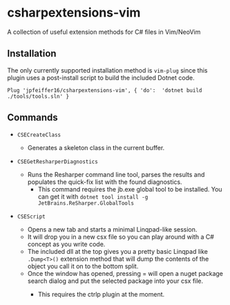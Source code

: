 # csharpextensions-vim
A collection of useful extension methods for C# files in Vim/NeoVim

## Installation

The only currently supported installation method is `vim-plug` since this plugin uses a post-install script
to build the included Dotnet code.

```vim
Plug 'jpfeiffer16/csharpextensions-vim', { 'do':  'dotnet build ./tools/tools.sln' }
```

## Commands

* `CSECreateClass`
    - Generates a skeleton class in the current buffer.

* `CSEGetResharperDiagnostics`
    - Runs the Resharper command line tool, parses the results and populates the quick-fix list with the found diagnostics.
       - This command requires the jb.exe global tool to be installed. You can get it with `dotnet tool install -g JetBrains.ReSharper.GlobalTools`

* `CSEScript`
    - Opens a new tab and starts a minimal Linqpad-like session.
    - It will drop you in a new csx file so you can play around with a C# concept as you write code.
    - The included dll at the top gives you a pretty basic Linqpad like `.Dump<T>()` extension method that will
        dump the contents of the object you call it on to the bottom split.
    - Once the window has opened, pressing <leader>= will open a nuget package search dialog and put the selected package into your csx file.
        - This requires the ctrlp plugin at the moment.
